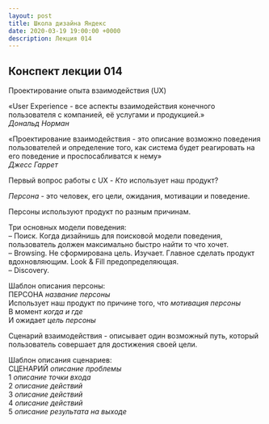 ```yaml
---
layout: post
title: Школа дизайна Яндекс
date: 2020-03-19 19:00:00 +0000
description: Лекция 014
---
```

## Конспект лекции 014

Проектирование опыта взаимодействия (UX)

«User Experience - все аспекты взаимодействия конечного пользователя с компанией, её услугами и продукцией.»  
_Дональд Норман_

«Проектирование взаимодействия - это описание возможно поведения пользователей и определение того, как система будет реагировать на его поведение и проспосабливатся к нему»  
_Джесс Гаррет_

Первый вопрос работы с UX - _Кто_ использует наш продукт?

_Персона_ - это человек, его цели, ожидания, мотивации и поведение.

Персоны используют продукт по разным причинам.

Три основных модели поведения:  
– Поиск. Когда дизайнишь для поисковой модели поведения, пользователь должен максимально быстро найти то что хочет.  
– Browsing. Не сформирована цель. Изучает. Главное сделать продукт вдохновляющим. Look & Fill предопределяющая.  
– Discovery.  

Шаблон описания персоны:  
ПЕРСОНА *название персоны*  
Использует наш продукт по причине того, что *мотивация персоны*  
В момент *когда и где*    
И ожидает *цель персоны* 

Сценарий взаимодействия - описывает один возможный путь, который пользователь совершает для достижения своей цели.  

Шаблон описания сценариев:  
СЦЕНАРИЙ *описание проблемы*  
1 *описание точки входа*  
2 *описание действий*  
3 *описание действий*  
4 *описание действий*  
5 *описание результата на выходе*  


